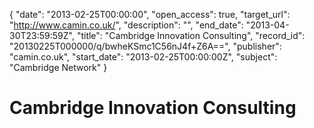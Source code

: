 {
  "date": "2013-02-25T00:00:00", 
  "open_access": true, 
  "target_url": "http://www.camin.co.uk/", 
  "description": "", 
  "end_date": "2013-04-30T23:59:59Z", 
  "title": "Cambridge Innovation Consulting", 
  "record_id": "20130225T000000/q/bwheKSmc1C56nJ4f+Z6A==", 
  "publisher": "camin.co.uk", 
  "start_date": "2013-02-25T00:00:00Z", 
  "subject": "Cambridge Network"
}

# Cambridge Innovation Consulting

